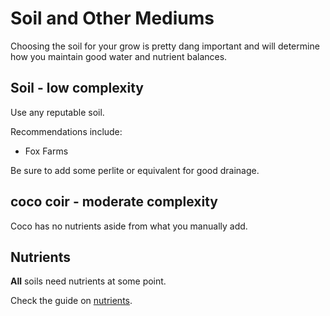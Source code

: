 # Soil and Other Mediums

Choosing the soil for your grow is pretty dang important and will determine how you maintain good water and nutrient balances.

## Soil - low complexity

Use any reputable soil.

Recommendations include:

- Fox Farms

Be sure to add some perlite or equivalent for good drainage.

## coco coir - moderate complexity

Coco has no nutrients aside from what you manually add.

## Nutrients

**All** soils need nutrients at some point.

Check the guide on [nutrients](nutrients.md).
